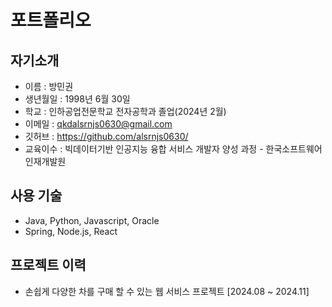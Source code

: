 # 포트폴리오

## 자기소개

- 이름 : 방민권
- 생년월일 : 1998년 6월 30일
- 학교 : 인하공업전문학교 전자공학과 졸업(2024년 2월)
- 이메일 : qkdalsrnjs0630@gmail.com
- 깃허브 : https://github.com/alsrnjs0630/
- 교육이수 : 빅데이터기반 인공지능 융합 서비스 개발자 양성 과정 - 한국소프트웨어인재개발원

## 사용 기술

- Java, Python, Javascript, Oracle
- Spring, Node.js, React

## 프로젝트 이력

- 손쉽게 다양한 차를 구매 할 수 있는 웹 서비스 프로젝트 [2024.08 ~ 2024.11]

